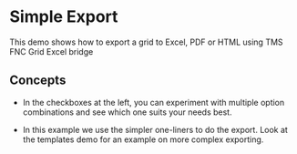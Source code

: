 # Simple Export

This demo shows how to export a grid to Excel, PDF or HTML using TMS FNC Grid Excel bridge

## Concepts

- In the checkboxes at the left, you can experiment with multiple option combinations and see which one suits your needs best.

- In this example we use the simpler one-liners to do the export. Look at the templates demo for an example on more complex exporting.

